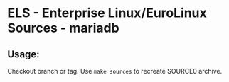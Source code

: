 # ELS - Enterprise Linux/EuroLinux Sources - mariadb
 
## Usage:
  Checkout branch or tag. Use `make sources` to recreate  SOURCE0 archive.
